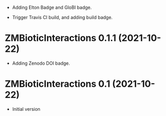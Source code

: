 * Adding Elton Badge and GloBI badge.

* Trigger Travis CI build, and adding build badge.


# ZMBioticInteractions 0.1.1 (2021-10-22)

* Adding Zenodo DOI badge.


# ZMBioticInteractions 0.1 (2021-10-22)

* Initial version